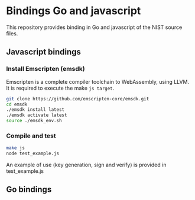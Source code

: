 # Bindings Go and javascript

This repository provides binding in Go and javascript of the NIST source files.


## Javascript bindings

### Install Emscripten (emsdk)
Emscripten is a complete compiler toolchain to WebAssembly, using LLVM. It is required to execute the make ```js target```.

 ```bash
git clone https://github.com/emscripten-core/emsdk.git
cd emsdk
./emsdk install latest
./emsdk activate latest
source ./emsdk_env.sh
 ```


### Compile and test

 ```bash
 make js
 node test_example.js
 ```
An example of use (key generation, sign and verify) is provided in test_example.js

## Go bindings

